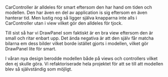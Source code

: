 CarController är alldeles för smart eftersom den har hand om tiden och modellen. 
Den har även en del av application is sig eftersom en även hanterar tid. Men lustig nog
så ligger själva knapparna inte alls i CarController utan i view vilket gör den alldeles 
för tjock.
 
Till sist så har vi DrawPanel som faktiskt är en bra view eftersom den är small och ritar enbart upp.
Det ända negativa är att den själv får matcha bilarna em dess bilder vilket borde istället gjorts
i modellen, vilket gör DrawPanel lite för smart. 

I våran nya design berodde modellen både på views och controllers vilket den ej skulle göra.
Vi refaktoriserade hela projektet för att se till att modellen blev så självständig som möjligt.